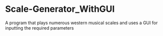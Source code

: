 # Scale-Generator_WithGUI
A program that plays numerous western musical scales and uses a GUI for inputting the required parameters
